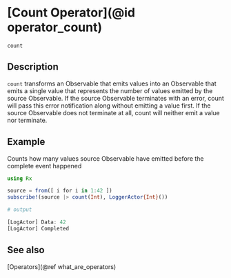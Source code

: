 # [Count Operator](@id operator_count)

```@docs
count
```

## Description

`count` transforms an Observable that emits values into an Observable that emits a single value that represents the number of values emitted by the source Observable. If the source Observable terminates with an error, count will pass this error notification along without emitting a value first. If the source Observable does not terminate at all, count will neither emit a value nor terminate.

## Example

Counts how many values source Observable have emitted before the complete event happened

```julia
using Rx

source = from([ i for i in 1:42 ])
subscribe!(source |> count(Int), LoggerActor{Int}())

# output

[LogActor] Data: 42
[LogActor] Completed
```

## See also

[Operators](@ref what_are_operators)
